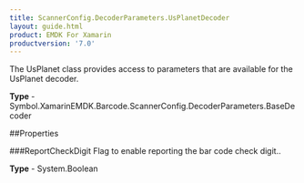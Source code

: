 ```yaml
---
title: ScannerConfig.DecoderParameters.UsPlanetDecoder
layout: guide.html 
product: EMDK For Xamarin 
productversion: '7.0' 
---
```

The UsPlanet class provides access to parameters that are available for the UsPlanet decoder.

**Type** - Symbol.XamarinEMDK.Barcode.ScannerConfig.DecoderParameters.BaseDecoder

##Properties

###ReportCheckDigit
Flag to enable reporting the bar code check digit..

**Type** - System.Boolean


